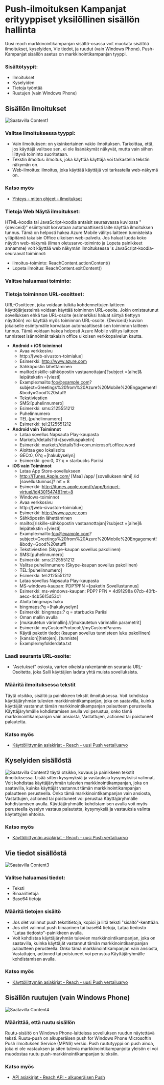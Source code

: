 <properties 
   pageTitle="Azure Mobile välitys käyttöliittymä - Reach sisältö" 
   description="Opi hallitsemaan yksilöllistä sisältöä erityyppisiä push ilmoituksen Kampanjat-Azure Mobile välitys" 
   services="mobile-engagement" 
   documentationCenter="" 
   authors="piyushjo" 
   manager="dwrede" 
   editor=""/>

<tags
   ms.service="mobile-engagement"
   ms.devlang="na"
   ms.topic="article"
   ms.tgt_pltfrm="mobile-multiple"
   ms.workload="mobile" 
   ms.date="08/19/2016"
   ms.author="piyushjo"/>

# <a name="how-to-manage-the-unique-content-of-the-different-types-of-push-notification-campaigns"></a>Push-ilmoituksen Kampanjat erityyppiset yksilöllinen sisällön hallinta
 
Uusi reach markkinointikampanjan sisältö-osassa voit muokata sisältöä ilmoitukset, kyselyiden, Vie tiedot, ja ruudut (vain Windows Phone). Push-Kampanjat sisällön asetus on markkinointikampanjan tyyppi. 
 
### <a name="content-types"></a>Sisältötyypit:
- Ilmoitukset
- Kyselyiden
- Tietoja työntää
- Ruutujen (vain Windows Phone)
 
## <a name="content-of-announcements"></a>Sisällön ilmoitukset
 ![Saatavilla Content1][30] 

### <a name="choose-the-type-of-your-announcement"></a>Valitse ilmoituksessa tyyppi:
-    Vain ilmoituksen: on yksinkertainen vakio ilmoituksen. Tarkoittaa, että, jos käyttäjä valitsee sen, ei ole lisänäkymät näkyvät, mutta vain siihen liittyvä toiminto suoritetaan.
-    Tekstin ilmoitus: ilmoitus, joka käyttää käyttäjä voi tarkastella tekstin näkymän on.
-    Web-ilmoitus: ilmoitus, joka käyttää käyttäjä voi tarkastella web-näkymä on.

### <a name="see-also"></a>Katso myös
- [Yhteys - miten ohjeet - ilmoitukset][Link 3] 

### <a name="about-web-view-announcements"></a>Tietoja Web Näytä ilmoitukset:
HTML-koodia tai JavaScript-koodia antaisit seuraavassa kuviossa "{deviceid}" esiintymät korvataan automaattisesti laite näyttää ilmoituksen tunnus. Tämä on helposti hakea Azure Mobile välitys laitteen tunnisteista ylläpitämä takaisin Office ulkoisen web-palvelu.
Jos haluat luoda koko näytön web-näkymä (ilman oletusarvo-toiminto ja Lopeta painikkeet annamme) voit käyttää web näkymän ilmoituksessa 's JavaScript-koodia-seuraavat toiminnot: 

-    ilmoitus-toiminto: ReachContent.actionContent()
-    Lopeta ilmoitus: ReachContent.exitContent()
 
### <a name="choose-your-action"></a>Valitse haluamasi toiminto:

### <a name="about-action-urls"></a>Tietoja toiminnon URL-osoitteet:
URL-Osoitteen, joka voidaan tulkita kohdennettujen laitteen käyttöjärjestelmä voidaan käyttää toiminnon URL-osoite.
Jokin omistautunut sovelluksen ehkä tue URL-osoite (esimerkiksi haluat siirtyä tiettyyn näyttöön) voi käyttää myös toiminnon URL-osoite.
{Deviceid} kuvion jokaiselle esiintymälle korvataan automaattisesti sen toiminnon laitteen tunnus. Tämä voidaan hakea helposti Azure Mobile välitys laitteen tunnisteet isännöimät takaisin office ulkoisen verkkopalvelun kautta.

- **Android + iOS toiminnot**
    - Avaa verkkosivu
    - http://\[web-sivuston-toimialue\] 
    - Esimerkki: http://www.azure.com
    - Sähköpostin lähettäminen
    - mailto:\[riskille-sähköpostin vastaanottajan\]?subject =\[aihe\]& leipätekstin =\[viesti\] 
    - Example:mailto:foo@example.com?subject=Greetings%20from%20Azure%20Mobile%20Engagement!&body=Good%20stuff!
    - Tekstiviestien
    - SMS:\[puhelinnumero\] 
    - Esimerkki: sms:2125551212
    - Puhelinnumero
    - TEL:\[puhelinnumero\] 
    - Esimerkki: tel:2125551212
- **Android vain Toiminnot**
    - Lataa sovellus Napsauta Play-kaupasta
    - Market://details?id=\[sovelluspaketin\] 
    - Esimerkki: market://details?id=com.microsoft.office.word
    - Aloittaa geo lokalisoitu
    - GEO:0, 0?q =\[hakukyselyn\] 
    - Esimerkki: geo:0, 0? q = starbucks Pariisi
- **iOS vain Toiminnot**
    - Lataa App Store-sovellukseen
    - http://iTunes.Apple.com/ [Maa] /app/ [sovelluksen nimi] /id [sovellustunnus]? mt = 8 
    - Esimerkki: http://itunes.apple.com/fr/app/briquet-virtuel/id430154748?mt=8
    - Windows-toiminnot
    - Avaa verkkosivu
    - http://\[web-sivuston-toimialue\] 
    - Esimerkki: http://www.azure.com
    - Sähköpostin lähettäminen
    - mailto:\[riskille-sähköpostin vastaanottajan\]?subject =\[aihe\]& leipätekstin =\[viesti\] 
    - Example:mailto:foo@example.com?subject=Greetings%20from%20Azure%20Mobile%20Engagement!&body=Good%20stuff!
    - Tekstiviestien (Skype-kaupan sovellus pakollinen)
    - SMS:\[puhelinnumero\] 
    - Esimerkki: sms:2125551212
    - Valitse puhelinnumero (Skype-kaupan sovellus pakollinen)
    - TEL:\[puhelinnumero\] 
    - Esimerkki: tel:2125551212
    - Lataa sovellus Napsauta Play-kaupasta
    - MS-windows-kaupan: PDP?PFN =\[paketin Sovellustunnus\] 
    - Esimerkki: ms-windows-kaupan: PDP? PFN = 4d91298a 07cb-40fb-aecc-4cb5615d53c1
    - Aloita bingmaps haku
    - bingmaps:?q =\[hakukyselyn\] 
    - Esimerkki: bingmaps:? q = starbucks Pariisi
    - Oman mallin avulla
    - \[mukautetun värimallin\]://\[mukautetun värimallin parametrit\] 
    - Esimerkki: myCustomProtocol://myCustomParams
    - Käytä paketin tiedot (kaupan sovellus tunnisteen luku pakollinen)
    - \[kansion\]\[tietojen\]. \[tunniste\] 
    - Example:myfolderdata.txt
 
### <a name="build-a-tracking-url"></a>Laadi seuranta URL-osoite:
-    "Asetukset" osiosta, <UI Documentation> varten oikeista rakentaminen seuranta URL-Osoitetta, joka Salli käyttäjien ladata yhtä muista sovelluksista.
 
### <a name="define-the-texts-of-your-announcement"></a>Määritä ilmoituksessa tekstit
Täytä otsikko, sisältö ja painikkeen tekstit ilmoituksessa. Voit kohdistaa käyttäjäryhmän tulevien markkinointikampanjan, joka on saatavilla, kuinka käyttäjät vastannut tämän markkinointikampanjan palautteen perusteella. Käyttäjäryhmälle kohdistamisen avulla voi perustua, onko tämä markkinointikampanjan vain ansiosta, Vastattujen, actioned tai poistuneet palautetta.

### <a name="see-also"></a>Katso myös
- [Käyttöliittymän asiakirjat - Reach - uusi Push vertailuarvo][Link 28]

## <a name="content-of-polls"></a>Kyselyiden sisällöstä
![Saatavilla Content2][31] täytä otsikko, kuvaus ja painikkeen tekstit ilmoituksessa. Lisää sitten kysymyksiä ja vastauksia kysymyksiisi valinnat.
Voit kohdistaa käyttäjäryhmän tulevien markkinointikampanjan, joka on saatavilla, kuinka käyttäjät vastannut tämän markkinointikampanjan palautteen perusteella. Onko tämä markkinointikampanjan vain ansiosta, Vastattujen, actioned tai poistuneet voi perustua Käyttäjäryhmälle kohdistamisen avulla. Käyttäjäryhmälle kohdistamisen avulla voit myös perusteella kyselyn vastaus palautetta, kysymyksiä ja vastauksia valinta käytettyjen ehtoina.

### <a name="see-also"></a>Katso myös
- [Käyttöliittymän asiakirjat - Reach - uusi Push vertailuarvo][Link 28]
 
## <a name="content-of-data-pushes"></a>Vie tiedot sisällöstä
![Saatavilla Content3][32] 

### <a name="choose-the-type-of-your-data"></a>Valitse haluamasi tiedot:
- Teksti
- Binaaritietoja
- Base64 tietoja

### <a name="define-the-content-of-your-data"></a>Määritä tietojen sisältö
- Jos olet valinnut push tekstitietoja, kopioi ja liitä teksti "sisältö"-kenttään.
- Jos olet valinnut push binaarinen tai base64 tietoja, Lataa tiedosto "Lataa tiedosto"-painikkeen avulla.
- Voit kohdistaa käyttäjäryhmän tulevien markkinointikampanjan, joka on saatavilla, kuinka käyttäjät vastannut tämän markkinointikampanjan palautteen perusteella. Onko tämä markkinointikampanjan vain ansiosta, Vastattujen, actioned tai poistuneet voi perustua Käyttäjäryhmälle kohdistamisen avulla.

### <a name="see-also"></a>Katso myös
- [Käyttöliittymän asiakirjat - Reach - uusi Push vertailuarvo][Link 28]

## <a name="content-of-tiles-windows-phone-only"></a>Sisällön ruutujen (vain Windows Phone)
![Saatavilla Content4][33]

### <a name="define-the-content-of-your-tile"></a>Määrittää, että ruutu sisällön
Ruutu-sisältö on Windows Phone-laitteissa sovelluksen ruudun näytettävä teksti.
Ruutu-push on alkuperäisen push for Windows Phone Microsoftin Push ilmoituksen Service (MPNS) versio. Push ruututyyppi on push ainoa, joka ei ole vastauksen ja siten tulevia markkinointikampanjoita yleisön ei voi muodostaa ruutu push-markkinointikampanjan tuloksiin. 

### <a name="see-also"></a>Katso myös
- [API asiakirjat - Reach API - alkuperäisen Push][Link 4]

<!--Image references-->
[1]: ./media/mobile-engagement-user-interface-navigation/navigation1.png
[2]: ./media/mobile-engagement-user-interface-home/home1.png
[3]: ./media/mobile-engagement-user-interface-home/home2.png
[4]: ./media/mobile-engagement-user-interface-home/home3.png
[5]: ./media/mobile-engagement-user-interface-home/home4.png
[6]: ./media/mobile-engagement-user-interface-home/home5.png
[7]: ./media/mobile-engagement-user-interface-my-account/myaccount1.png
[8]: ./media/mobile-engagement-user-interface-my-account/myaccount2.png
[9]: ./media/mobile-engagement-user-interface-my-account/myaccount3.png
[10]: ./media/mobile-engagement-user-interface-analytics/analytics1.png
[11]: ./media/mobile-engagement-user-interface-analytics/analytics2.png
[12]: ./media/mobile-engagement-user-interface-analytics/analytics3.png
[13]: ./media/mobile-engagement-user-interface-analytics/analytics4.png
[14]: ./media/mobile-engagement-user-interface-monitor/monitor1.png
[15]: ./media/mobile-engagement-user-interface-monitor/monitor2.png
[16]: ./media/mobile-engagement-user-interface-monitor/monitor3.png
[17]: ./media/mobile-engagement-user-interface-monitor/monitor4.png
[18]: ./media/mobile-engagement-user-interface-reach/reach1.png
[19]: ./media/mobile-engagement-user-interface-reach/reach2.png
[20]: ./media/mobile-engagement-user-interface-reach-campaign/Reach-Campaign1.png
[21]: ./media/mobile-engagement-user-interface-reach-campaign/Reach-Campaign2.png
[22]: ./media/mobile-engagement-user-interface-reach-campaign/Reach-Campaign3.png
[23]: ./media/mobile-engagement-user-interface-reach-campaign/Reach-Campaign4.png
[24]: ./media/mobile-engagement-user-interface-reach-campaign/Reach-Campaign5.png
[25]: ./media/mobile-engagement-user-interface-reach-campaign/Reach-Campaign6.png
[26]: ./media/mobile-engagement-user-interface-reach-campaign/Reach-Campaign7.png
[27]: ./media/mobile-engagement-user-interface-reach-campaign/Reach-Campaign8.png
[28]: ./media/mobile-engagement-user-interface-reach-campaign/Reach-Campaign9.png
[29]: ./media/mobile-engagement-user-interface-reach-criterion/Reach-Criterion1.png
[30]: ./media/mobile-engagement-user-interface-reach-content/Reach-Content1.png
[31]: ./media/mobile-engagement-user-interface-reach-content/Reach-Content2.png
[32]: ./media/mobile-engagement-user-interface-reach-content/Reach-Content3.png
[33]: ./media/mobile-engagement-user-interface-reach-content/Reach-Content4.png
[34]: ./media/mobile-engagement-user-interface-dashboard/dashboard1.png
[35]: ./media/mobile-engagement-user-interface-segments/segments1.png
[36]: ./media/mobile-engagement-user-interface-segments/segments2.png
[37]: ./media/mobile-engagement-user-interface-segments/segments3.png
[38]: ./media/mobile-engagement-user-interface-segments/segments4.png
[39]: ./media/mobile-engagement-user-interface-segments/segments5.png
[40]: ./media/mobile-engagement-user-interface-segments/segments6.png
[41]: ./media/mobile-engagement-user-interface-segments/segments7.png
[42]: ./media/mobile-engagement-user-interface-segments/segments8.png
[43]: ./media/mobile-engagement-user-interface-segments/segments9.png
[44]: ./media/mobile-engagement-user-interface-segments/segments10.png
[45]: ./media/mobile-engagement-user-interface-segments/segments11.png
[46]: ./media/mobile-engagement-user-interface-settings/settings1.png
[47]: ./media/mobile-engagement-user-interface-settings/settings2.png
[48]: ./media/mobile-engagement-user-interface-settings/settings3.png
[49]: ./media/mobile-engagement-user-interface-settings/settings4.png
[50]: ./media/mobile-engagement-user-interface-settings/settings5.png
[51]: ./media/mobile-engagement-user-interface-settings/settings6.png
[52]: ./media/mobile-engagement-user-interface-settings/settings7.png
[53]: ./media/mobile-engagement-user-interface-settings/settings8.png
[54]: ./media/mobile-engagement-user-interface-settings/settings9.png
[55]: ./media/mobile-engagement-user-interface-settings/settings10.png
[56]: ./media/mobile-engagement-user-interface-settings/settings11.png
[57]: ./media/mobile-engagement-user-interface-settings/settings12.png
[58]: ./media/mobile-engagement-user-interface-settings/settings13.png

<!--Link references-->
[Link 1]: mobile-engagement-user-interface.md
[Link 2]: mobile-engagement-troubleshooting-guide.md
[Link 3]: mobile-engagement-how-tos.md
[Link 4]: http://go.microsoft.com/fwlink/?LinkID=525553
[Link 5]: http://go.microsoft.com/fwlink/?LinkID=525554
[Link 6]: http://go.microsoft.com/fwlink/?LinkId=525555
[Link 7]: https://account.windowsazure.com/PreviewFeatures
[Link 8]: https://social.msdn.microsoft.com/Forums/azure/home?forum=azuremobileengagement
[Link 9]: http://azure.microsoft.com/services/mobile-engagement/
[Link 10]: http://azure.microsoft.com/documentation/services/mobile-engagement/
[Link 11]: http://azure.microsoft.com/pricing/details/mobile-engagement/
[Link 12]: mobile-engagement-user-interface-navigation.md
[Link 13]: mobile-engagement-user-interface-home.md
[Link 14]: mobile-engagement-user-interface-my-account.md
[Link 15]: mobile-engagement-user-interface-analytics.md
[Link 16]: mobile-engagement-user-interface-monitor.md
[Link 17]: mobile-engagement-user-interface-reach.md
[Link 18]: mobile-engagement-user-interface-segments.md
[Link 19]: mobile-engagement-user-interface-dashboard.md
[Link 20]: mobile-engagement-user-interface-settings.md
[Link 21]: mobile-engagement-troubleshooting-guide-analytics.md
[Link 22]: mobile-engagement-troubleshooting-guide-apis.md
[Link 23]: mobile-engagement-troubleshooting-guide-push-reach.md
[Link 24]: mobile-engagement-troubleshooting-guide-service.md
[Link 25]: mobile-engagement-troubleshooting-guide-sdk.md
[Link 26]: mobile-engagement-troubleshooting-guide-sr-info.md
[Link 27]: mobile-engagement-user-interface-reach-campaign.md
[Link 28]: mobile-engagement-user-interface-reach-criterion.md
[Link 29]: mobile-engagement-user-interface-reach-content.md
 

